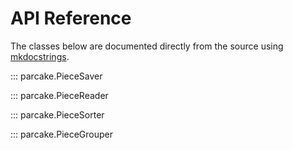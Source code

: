 # API Reference

The classes below are documented directly from the source using
[mkdocstrings](https://mkdocstrings.github.io/).

::: parcake.PieceSaver

::: parcake.PieceReader

::: parcake.PieceSorter

::: parcake.PieceGrouper

